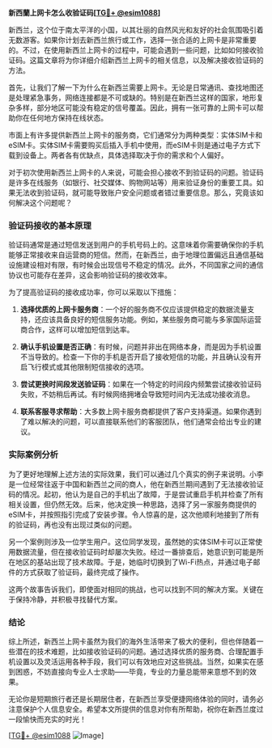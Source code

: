 **新西蘭上网卡怎么收验证码[[TG💪+ @esim1088](https://t.me/s/esim1088)]**

新西兰，这个位于南太平洋的小国，以其壮丽的自然风光和友好的社会氛围吸引着无数游客。如果你计划去新西兰旅行或工作，选择一张合适的上网卡是非常重要的。不过，在使用新西兰上网卡的过程中，可能会遇到一些问题，比如如何接收验证码。这篇文章将为你详细介绍新西兰上网卡的相关信息，以及解决接收验证码的方法。

首先，让我们了解一下为什么在新西兰需要上网卡。无论是日常通讯、查找地图还是处理紧急事务，网络连接都是不可或缺的。特别是在新西兰这样的国家，地形复杂多样，部分地区可能没有稳定的信号覆盖。因此，拥有一张可靠的上网卡可以帮助你在任何地方保持在线状态。

市面上有许多提供新西兰上网卡的服务商，它们通常分为两种类型：实体SIM卡和eSIM卡。实体SIM卡需要购买后插入手机中使用，而eSIM卡则是通过电子方式下载到设备上。两者各有优缺点，具体选择取决于你的需求和个人偏好。

对于初次使用新西兰上网卡的人来说，可能会担心接收不到验证码的问题。验证码是许多在线服务（如银行、社交媒体、购物网站等）用来验证身份的重要工具。如果无法收到验证码，就可能导致账户安全问题或者错过重要信息。那么，究竟该如何解决这个问题呢？

### 验证码接收的基本原理

验证码通常是通过短信发送到用户的手机号码上的。这意味着你需要确保你的手机能够正常接收来自运营商的短信。然而，在新西兰，由于地理位置偏远且通信基础设施建设相对有限，有时候会出现信号不稳定的情况。此外，不同国家之间的通信协议也可能存在差异，这会影响验证码的接收效率。

为了提高验证码的接收成功率，你可以采取以下措施：

1. **选择优质的上网卡服务商**：一个好的服务商不仅应该提供稳定的数据流量支持，还应该具备良好的短信服务功能。例如，某些服务商可能与多家国际运营商合作，这样可以增加短信到达率。
   
2. **确认手机设置是否正确**：有时候，问题并非出在网络本身，而是因为手机设置不当导致的。检查一下你的手机是否开启了接收短信的功能，并且确认没有开启飞行模式或其他限制短信接收的选项。

3. **尝试更换时间段发送验证码**：如果在一个特定的时间段内频繁尝试接收验证码失败，不妨稍后再试。有时候网络拥堵会导致短时间内无法成功接收消息。

4. **联系客服寻求帮助**：大多数上网卡服务商都提供了客户支持渠道。如果你遇到了难以解决的问题，可以直接联系他们的客服团队，他们通常会给出专业的建议。

### 实际案例分析

为了更好地理解上述方法的实际效果，我们可以通过几个真实的例子来说明。小李是一位经常往返于中国和新西兰之间的商人，他在新西兰期间遇到了无法接收验证码的情况。起初，他认为是自己的手机出了故障，于是尝试重启手机并检查了所有相关设置，但仍然无效。后来，他决定换一种思路，选择了另一家服务商提供的eSIM卡，并按照指引完成了安装步骤。令人惊喜的是，这次他顺利地接到了所有的验证码，再也没有出现过类似的问题。

另一个案例则涉及一位学生用户。这位同学发现，虽然她的实体SIM卡可以正常使用数据流量，但在接收验证码时却屡次失败。经过一番排查后，她意识到可能是所在地区的基站出现了技术故障。于是，她临时切换到了Wi-Fi热点，并通过电子邮件的方式获取了验证码，最终完成了操作。

这两个故事告诉我们，即使面对相同的挑战，也可以找到不同的解决方案。关键在于保持冷静，并积极寻找替代方案。

### 结论

综上所述，新西兰上网卡虽然为我们的海外生活带来了极大的便利，但也伴随着一些潜在的技术难题，比如接收验证码的问题。通过选择优质的服务商、合理配置手机设置以及灵活运用各种手段，我们可以有效地应对这些挑战。当然，如果实在感到困惑，不妨直接向专业人士求助——毕竟，专业的力量总能带来意想不到的效果。

无论你是短期旅行者还是长期居住者，在新西兰享受便捷网络体验的同时，请务必注意保护个人信息安全。希望本文所提供的信息对你有所帮助，祝你在新西兰度过一段愉快而充实的时光！

[[TG💪+ @esim1088](https://t.me/s/esim1088) ![Image](https://i.postimg.cc/4NQfJmqS/Snipaste-2025-05-13-00-14-12.png)]